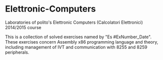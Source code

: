 # Elettronic-Computers
Laboratories of polito's Elettronic Computers (Calcolatori Elettronici) 2014/2015 course


This is a collection of solved exercises named by "Es #ExNumber_Date".
These exercises concern Assembly x86 programming language and theory, including management of IVT and communication with 8255 and 8259 peripherals.
